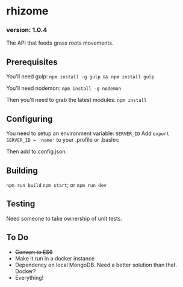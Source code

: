 # rhizome
### version: 1.0.4
The API that feeds grass roots movements.
## Prerequisites ##
You'll need gulp:
`npm install -g gulp && npm install gulp`

You'll need nodemon:
`npm install -g nodemon`

Then you'll need to grab the latest modules:
`npm install`
## Configuring ##
You need to setup an environment variable: `SERVER_ID`
Add `export SERVER_ID = 'name'` to your .profile or .bashrc

Then add to config.json.
## Building ##
`npm run build`
`npm start`; or
`npm run dev`
## Testing ##
Need someone to take ownership of unit tests.
## To Do ##
- ~~Convert to ES6~~
- Make it run in a docker instance
- Dependency on local MongoDB. Need a better solution than that. Docker?
- Everything!
